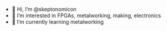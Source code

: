 - 👋 Hi, I’m @skeptonomicon
- 👀 I’m interested in FPGAs, metalworking, making, electronics
- 🌱 I’m currently learning metalworking

<!---
skeptonomicon/skeptonomicon is a ✨ special ✨ repository because its `README.md` (this file) appears on your GitHub profile.
You can click the Preview link to take a look at your changes.
--->
